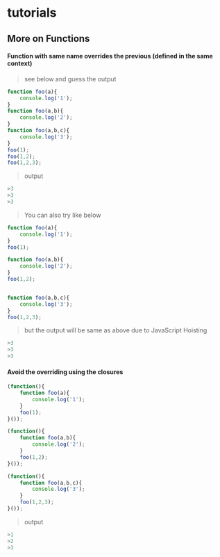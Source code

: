 # tutorials
## More on Functions

#### Function with same name overrides the previous (defined in the same context)

> see below and guess the output

```javascript
function foo(a){
	console.log('1');
}
function foo(a,b){
	console.log('2');
}
function foo(a,b,c){
	console.log('3');
}
foo(1);
foo(1,2);
foo(1,2,3);
```
> output

```javascript
>3
>3
>3
```

> You can also try like below

```javascript
function foo(a){
	console.log('1');
}
foo(1);

function foo(a,b){
	console.log('2');
}
foo(1,2);


function foo(a,b,c){
	console.log('3');
}
foo(1,2,3);

```

> but the output will be same as above due to JavaScript Hoisting

```javascript
>3
>3
>3
```
#### Avoid the overriding using the closures

```javascript
(function(){	
	function foo(a){
		console.log('1');
	}
	foo(1);	
}());

(function(){	
	function foo(a,b){
		console.log('2');
	}
	foo(1,2);	
}());

(function(){	
	function foo(a,b,c){
		console.log('3');
	}
	foo(1,2,3);	
}());
```
> output

```javascript
>1
>2
>3
```














